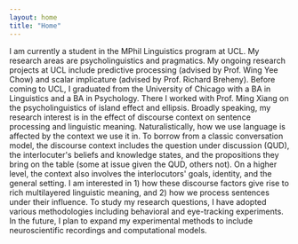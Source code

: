 ```yaml
---
layout: home
title: "Home"
---
```


I am currently a student in the MPhil Linguistics program at UCL. My research areas are psycholinguistics and pragmatics. My ongoing research projects at UCL include predictive processing (advised by Prof. Wing Yee Chow) and scalar implicature (advised by Prof. Richard Breheny). Before coming to UCL, I graduated from the University of Chicago with a BA in Linguistics and a BA in Psychology. There I worked with Prof. Ming Xiang on the psycholinguistics of island effect and ellipsis.
Broadly speaking, my research interest is in the effect of discourse context on sentence processing and linguistic meaning. Naturalistically, how we use language is affected by the context we use it in. To borrow from a classic conversation model, the discourse context includes the question under discussion (QUD), the interlocuter's beliefs and knowledge states, and the propositions they bring on the table (some at issue given the QUD, others not). On a higher level, the context also involves the interlocutors' goals, identity, and the general setting. I am interested in 1\) how these discourse factors give rise to rich multilayered linguistic meaning, and 2\) how we process sentences under their influence.
To study my research questions, I have adopted various methodologies including behavioral and eye-tracking experiments. In the future, I plan to expand my experimental methods to include neuroscientific recordings and computational models.